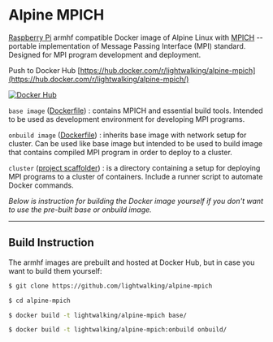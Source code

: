 # Alpine MPICH

[Raspberry Pi](https://www.raspberrypi.org/) armhf compatible Docker image of Alpine Linux with [MPICH](http://www.mpich.org/) -- portable implementation of Message Passing Interface (MPI) standard. Designed for MPI program development and deployment.

Push to Docker Hub [https://hub.docker.com/r/lightwalking/alpine-mpich](https://hub.docker.com/r/lightwalking/alpine-mpich/)

[![Docker Hub](http://dockeri.co/image/lightwalking/alpine-mpich)](https://hub.docker.com/r/lightwalking/alpine-mpich)


`base image` ([Dockerfile](https://github.com/lightwalking/alpine-mpich/blob/master/Dockerfile)) : contains MPICH and essential build tools. Intended to be used as development environment for developing MPI programs.

`onbuild image` ([Dockerfile](https://github.com/lightwalking/alpine-mpich/blob/onbuild/Dockerfile)) : inherits base image with network setup for cluster. Can be used like base image but intended to be used to build image that contains compiled MPI program in order to deploy to a cluster.

`cluster` ([project scaffolder](https://github.com/lightwalking/alpine-mpich/tree/master/cluster)) : is a directory containing a setup for deploying MPI programs to a cluster of containers. Include a runner script to automate Docker commands.


*Below is instruction for building the Docker image yourself if you don't want to use the pre-built base or onbuild image.*

----

## Build Instruction

The armhf images are prebuilt and hosted at Docker Hub, but in case you want to build them yourself:

```sh
$ git clone https://github.com/lightwalking/alpine-mpich

$ cd alpine-mpich

$ docker build -t lightwalking/alpine-mpich base/

$ docker build -t lightwalking/alpine-mpich:onbuild onbuild/
```
